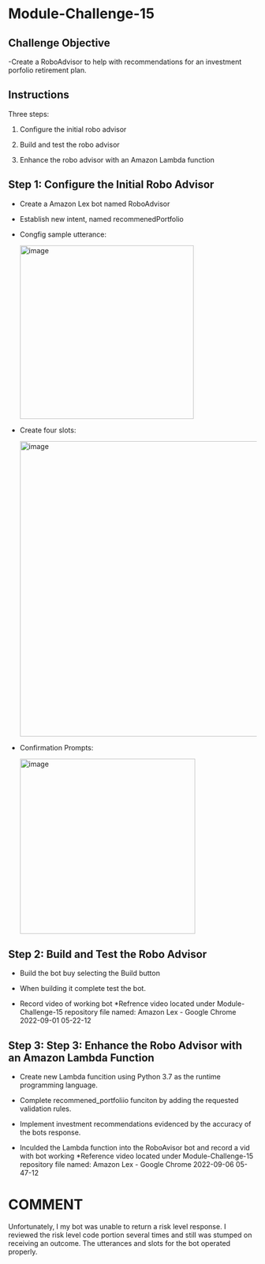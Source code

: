 # Module-Challenge-15


## Challenge Objective
  -Create a RoboAdvisor to help with recommendations for an investment porfolio retirement plan. 
 
## Instructions
Three steps:

  1) Configure the initial robo advisor

  2) Build and test the robo advisor

  3) Enhance the robo advisor with an Amazon Lambda function

## Step 1: Configure the Initial Robo Advisor

* Create a Amazon Lex bot named RoboAdvisor 
    
* Establish new intent, named recommenedPortfolio 
  
* Congfig sample utterance:
  
    <img width="352" alt="image" src="https://user-images.githubusercontent.com/105945472/188673772-41a44c10-9036-459c-b31e-8e2acccbbed7.png"> 
  
* Create four slots:
    
    <img width="599" alt="image" src="https://user-images.githubusercontent.com/105945472/188673565-a2d1c3e9-097a-4897-8e91-2e6eb4327e22.png">
  
* Confirmation Prompts:
  
    <img width="355" alt="image" src="https://user-images.githubusercontent.com/105945472/188674186-3218379b-675e-44e9-a09e-038339f6ed9d.png">
    
## Step 2: Build and Test the Robo Advisor   
  
 * Build the bot buy selecting the Build button
  
 * When building it complete test the bot. 
  
 * Record video of working bot *Refrence video located under Module-Challenge-15 repository file named: Amazon Lex - Google Chrome 2022-09-01 05-22-12 
  
## Step 3: Step 3: Enhance the Robo Advisor with an Amazon Lambda Function

 * Create new Lambda funcition using Python 3.7 as the runtime programming language. 
  
 * Complete recommened_portfoliio funciton by adding the requested validation rules. 
    
 * Implement investment recommendations evidenced by the accuracy of the bots response. 
    
 * Inculded the Lambda function into the RoboAvisor bot and record a vid with bot working *Reference video located under Module-Challenge-15 repository file named:        Amazon Lex - Google Chrome 2022-09-06 05-47-12 
  
  
  # COMMENT 
  Unfortunately, I my bot was unable to return a risk level response. I reviewed the risk level code portion several times and still was stumped on receiving an outcome. The utterances and slots for the bot operated properly. 
